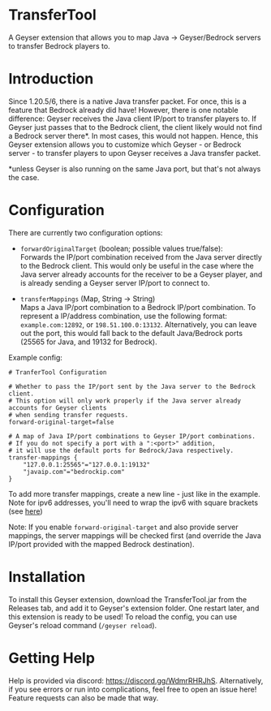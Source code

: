# TransferTool

A Geyser extension that allows you to map Java -> Geyser/Bedrock servers to transfer Bedrock players to.

# Introduction
Since 1.20.5/6, there is a native Java transfer packet. For once, this is a feature that Bedrock already did have! 
However, there is one notable difference: Geyser receives the Java client IP/port to transfer players to. If Geyser
just passes that to the Bedrock client, the client likely would not find a Bedrock server there*.
In most cases, this would not happen. Hence, this Geyser extension allows you to customize which Geyser - or Bedrock server -
to transfer players to upon Geyser receives a Java transfer packet.


*unless Geyser is also running on the same Java port, but that's not always the case.

# Configuration
There are currently two configuration options:
- `forwardOriginalTarget` (boolean; possible values true/false): <br>
    Forwards the IP/port combination received from the Java server directly to the Bedrock client. 
This would only be useful in the case where the Java server already accounts for the receiver to be a Geyser player,
and is already sending a Geyser server IP/port to connect to.

- `transferMappings` (Map, String -> String) <br>
    Maps a Java IP/port combination to a Bedrock IP/port combination. To represent a IP/address combination, 
use the following format: `example.com:12892`, or `198.51.100.0:13132`. Alternatively, you can leave out the port,
this would fall back to the default Java/Bedrock ports (25565 for Java, and 19132 for Bedrock).

Example config:
```
# TranferTool Configuration

# Whether to pass the IP/port sent by the Java server to the Bedrock client.
# This option will only work properly if the Java server already accounts for Geyser clients
# when sending transfer requests.
forward-original-target=false

# A map of Java IP/port combinations to Geyser IP/port combinations.
# If you do not specify a port with a ":<port>" addition,
# it will use the default ports for Bedrock/Java respectively.
transfer-mappings {
    "127.0.0.1:25565"="127.0.0.1:19132"
    "javaip.com"="bedrockip.com"
}
```

To add more transfer mappings, create a new line - just like in the example.
Note for ipv6 addresses, you'll need to wrap the ipv6 with square brackets (see [here](https://en.wikipedia.org/wiki/IPv6_address#Literal_IPv6_addresses_in_network_resource_identifiers))

Note:
If you enable `forward-original-target` and also provide server mappings, the server mappings will be checked first (and override the Java IP/port provided with the mapped Bedrock destination).

# Installation
To install this Geyser extension, download the TransferTool.jar from the Releases tab, and add it to Geyser's extension folder.
One restart later, and this extension is ready to be used! To reload the config, you can use Geyser's reload command (`/geyser reload`).

# Getting Help
Help is provided via discord: https://discord.gg/WdmrRHRJhS. Alternatively, if you see errors or run into complications, feel free to open an issue here! Feature requests can also be made that way.